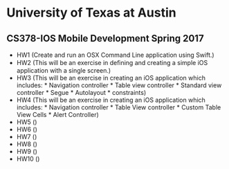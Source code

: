 # University of Texas at Austin
## CS378-IOS Mobile Development Spring 2017

* HW1 (Create and run an OSX Command Line application using Swift.)
* HW2 (This will be an exercise in deﬁning and creating a simple iOS application with a single screen.)
* HW3 (This will be an exercise in creating an iOS application which includes:
        * Navigation controller
        * Table view controller
        * Standard view controller
        * Segue
        * Autolayout
        * constraints)
* HW4 (This will be an exercise in creating an iOS application which includes:
        * Navigation controller
        * Table View controller
        * Custom Table View Cells
        * Alert Controller)
* HW5 ()
* HW6 ()
* HW7 ()
* HW8 ()
* HW9 ()
* HW10 ()
